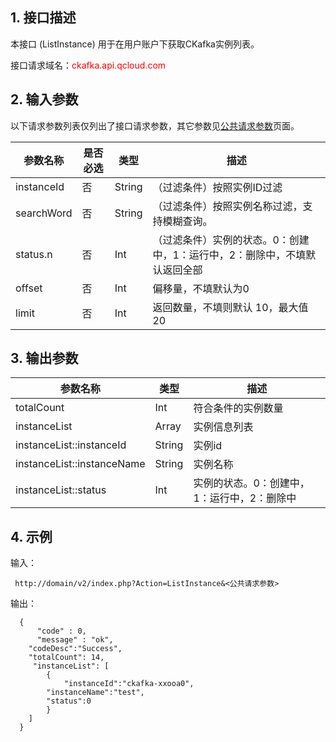 ## 1. 接口描述

本接口 (ListInstance) 用于在用户账户下获取CKafka实例列表。

接口请求域名：<font style="color:red">ckafka.api.qcloud.com</font>

## 2. 输入参数

以下请求参数列表仅列出了接口请求参数，其它参数见[公共请求参数](http://tcecqpoc.fsphere.cn/doc/api/431/5883)页面。

| 参数名称 | 是否必选  | 类型 | 描述 |
|---------|---------|---------|---------|
| instanceId | 否| String| （过滤条件）按照实例ID过滤 |
| searchWord | 否| String| （过滤条件）按照实例名称过滤，支持模糊查询。|
|status.n |否|Int|（过滤条件）实例的状态。0：创建中，1：运行中，2：删除中，不填默认返回全部 |
|offset |否|Int| 偏移量，不填默认为0 |
|limit |否|Int| 返回数量，不填则默认 10，最大值20 |

## 3. 输出参数

| 参数名称 | 类型 | 描述 |
|---------|---------|---------|
| totalCount | Int | 符合条件的实例数量 |
| instanceList | Array | 实例信息列表 |
| instanceList::instanceId | String| 实例id |
| instanceList::instanceName | String| 实例名称 |
| instanceList::status | Int | 实例的状态。0：创建中，1：运行中，2：删除中 |

## 4. 示例

输入：

```
 http://domain/v2/index.php?Action=ListInstance&<公共请求参数>
```

输出：

```
  {
      "code" : 0,
      "message" : "ok",
	"codeDesc":"Success",
	"totalCount": 14,
     "instanceList": [
        {
            "instanceId":"ckafka-xxooa0",
		"instanceName":"test",
		"status":0
        }
    ]
  }

```






